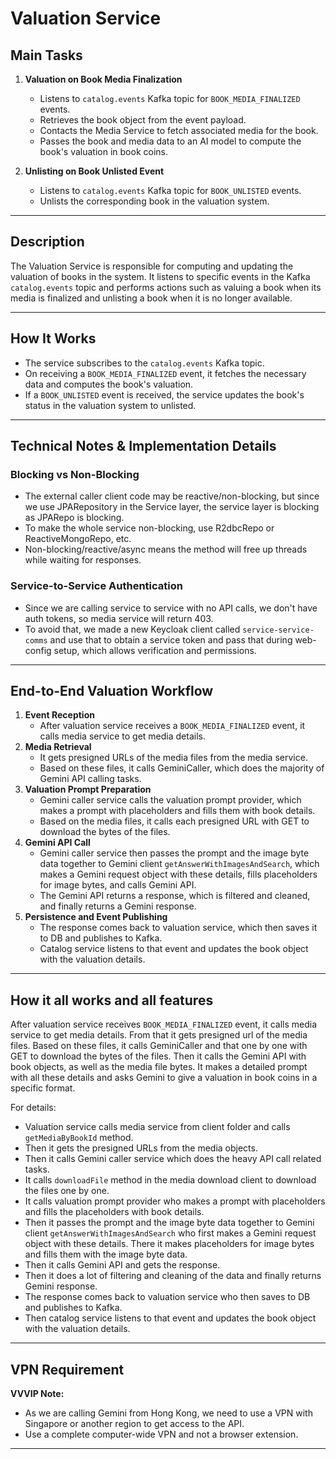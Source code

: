 # Valuation Service

## Main Tasks

1. **Valuation on Book Media Finalization**
    - Listens to `catalog.events` Kafka topic for `BOOK_MEDIA_FINALIZED` events.
    - Retrieves the book object from the event payload.
    - Contacts the Media Service to fetch associated media for the book.
    - Passes the book and media data to an AI model to compute the book's valuation in book coins.

2. **Unlisting on Book Unlisted Event**
    - Listens to `catalog.events` Kafka topic for `BOOK_UNLISTED` events.
    - Unlists the corresponding book in the valuation system.

---

## Description

The Valuation Service is responsible for computing and updating the valuation of books in the system. It listens to
specific events in the Kafka `catalog.events` topic and performs actions such as valuing a book when its media is
finalized and unlisting a book when it is no longer available.

---

## How It Works

- The service subscribes to the `catalog.events` Kafka topic.
- On receiving a `BOOK_MEDIA_FINALIZED` event, it fetches the necessary data and computes the book's valuation.
- If a `BOOK_UNLISTED` event is received, the service updates the book's status in the valuation system to unlisted.

---

## Technical Notes & Implementation Details

### Blocking vs Non-Blocking

- The external caller client code may be reactive/non-blocking, but since we use JPARepository in the Service layer, the
  service layer is blocking as JPARepo is blocking.
- To make the whole service non-blocking, use R2dbcRepo or ReactiveMongoRepo, etc.
- Non-blocking/reactive/async means the method will free up threads while waiting for responses.

### Service-to-Service Authentication

- Since we are calling service to service with no API calls, we don't have auth tokens, so media service will return
    403.
- To avoid that, we made a new Keycloak client called `service-service-comms` and use that to obtain a service token and
  pass that during web-config setup, which allows verification and permissions.

---

## End-to-End Valuation Workflow

1. **Event Reception**
    - After valuation service receives a `BOOK_MEDIA_FINALIZED` event, it calls media service to get media details.
2. **Media Retrieval**
    - It gets presigned URLs of the media files from the media service.
    - Based on these files, it calls GeminiCaller, which does the majority of Gemini API calling tasks.
3. **Valuation Prompt Preparation**
    - Gemini caller service calls the valuation prompt provider, which makes a prompt with placeholders and fills them
      with book details.
    - Based on the media files, it calls each presigned URL with GET to download the bytes of the files.
4. **Gemini API Call**
    - Gemini caller service then passes the prompt and the image byte data together to Gemini client
      `getAnswerWithImagesAndSearch`, which makes a Gemini request object with these details, fills placeholders for
      image bytes, and calls Gemini API.
    - The Gemini API returns a response, which is filtered and cleaned, and finally returns a Gemini response.
5. **Persistence and Event Publishing**
    - The response comes back to valuation service, which then saves it to DB and publishes to Kafka.
    - Catalog service listens to that event and updates the book object with the valuation details.

---

## How it all works and all features

After valuation service receives `BOOK_MEDIA_FINALIZED` event, it calls media service to get media details. From that it
gets presigned url of the media files. Based on these files, it calls GeminiCaller and that one by one with GET to
download the bytes of the files. Then it calls the Gemini API with book objects, as well as the media file bytes. It
makes a detailed prompt with all these details and asks Gemini to give a valuation in book coins in a specific format.

For details:

- Valuation service calls media service from client folder and calls `getMediaByBookId` method.
- Then it gets the presigned URLs from the media objects.
- Then it calls Gemini caller service which does the heavy API call related tasks.
- It calls `downloadFile` method in the media download client to download the files one by one.
- It calls valuation prompt provider who makes a prompt with placeholders and fills the placeholders with book details.
- Then it passes the prompt and the image byte data together to Gemini client `getAnswerWithImagesAndSearch` who first
  makes a Gemini request object with these details. There it makes placeholders for image bytes and fills them with the
  image byte data.
- Then it calls Gemini API and gets the response.
- Then it does a lot of filtering and cleaning of the data and finally returns Gemini response.
- The response comes back to valuation service who then saves to DB and publishes to Kafka.
- Then catalog service listens to that event and updates the book object with the valuation details.

---

## VPN Requirement

**VVVIP Note:**

- As we are calling Gemini from Hong Kong, we need to use a VPN with Singapore or another region to get access to the
  API.
- Use a complete computer-wide VPN and not a browser extension.

---